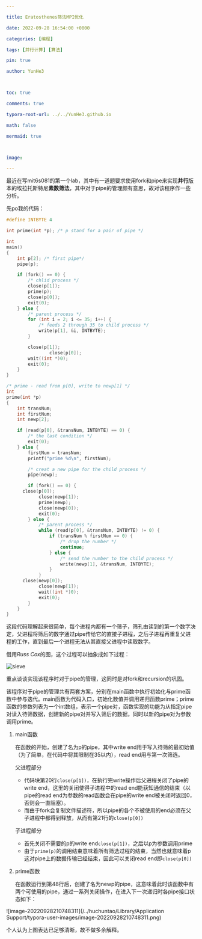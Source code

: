 ```yaml
---

title: Eratosthenes筛法MPI优化

date: 2022-09-28 16:54:00 +0800

categories: [编程]

tags: [并行计算] [算法]

pin: true

author: YunHe3



toc: true

comments: true

typora-root-url: ../../YunHe3.github.io

math: false

mermaid: true



image:

---
```




最近在写mit6s081的第一个lab，其中有一道题要求使用fork和pipe来实现**并行**版本的埃拉托斯特尼**素数筛法**，其中对于pipe的管理颇有意思，故对该程序作一些分析。

先po我的代码：

```c
#define INTBYTE 4

int prime(int *p); /* p stand for a pair of pipe */

int
main()
{
	int p[2]; /* first pipe*/
    pipe(p);

    if (fork() == 0) {
        /* chlid process */
        close(p[1]);
        prime(p);
        close(p[0]);
        exit(0);
    } else {
        /* parent process */
        for (int i = 2; i <= 35; i++) {
            /* feeds 2 through 35 to child process */
            write(p[1], &i, INTBYTE);
        }

        close(p[1]);
				close(p[0]);
        wait((int *)0);
        exit(0);
    }
}

/* prime - read from p[0], write to newp[1] */
int 
prime(int *p)
{
	int transNum;
	int firstNum;
	int newp[2];

	if (read(p[0], &transNum, INTBYTE) == 0) {
		/* the last condition */
		exit(0);
	} else {
		firstNum = transNum;
		printf("prime %d\n", firstNum);

		/* creat a new pipe for the child process */
		pipe(newp);

		if (fork() == 0) {
      close(p[0]);
			close(newp[1]);
			prime(newp);
			close(newp[0]);
			exit(0);
		} else {
			/* parent process */
			while (read(p[0], &transNum, INTBYTE) != 0) {
				if (transNum % firstNum == 0) {
					/* drop the number */
					continue;
				} else {
					/* send the number to the child process */
					write(newp[1], &transNum, INTBYTE);
				}
			}
      close(newp[0]);
			close(newp[1]);
			wait((int *)0);
			exit(0);
		}
	}
}
```

这段代码理解起来很简单，每个进程内都有一个筛子，筛孔由读到的第一个数字决定，父进程将筛后的数字通过pipe传给它的直接子进程，之后子进程再重复父进程的工作，直到最后一个进程无法从其直接父进程中读取数字。

借用*Russ Cox*的图，这个过程可以抽象成如下过程：

![sieve](/../huchuntao/GitHub/blog/YunHe3.github.io/assets/blog_res/2022-09-28-sievePrimeMPI.assets/sieve.gif)



重点谈谈实现该程序时对于pipe的管理，这同时是对fork和recursion的巩固。

该程序对于pipe的管理共有两套方案，分别在main函数中执行初始化与prime函数中参与迭代。main函数为代码入口，初始化数值并调用递归函数prime；prime函数的参数列表为一个int数组，表示一个pipe对，函数实现的功能为从指定pipe对读入待筛数据，创建新的pipe对并写入筛后的数据，同时以新的pipe对为参数调用prime。

1. main函数

   在函数的开始，创建了名为p的pipe，其中write end用于写入待筛的最初始值（为了简单，在代码中将其限制在35以内），read end用与第一次筛选。

   父进程部分

   * 代码块第20行```close(p[1])```，在执行完write操作后父进程关闭了pipe的write end，这里的关闭使得子进程中的read end能获知通信的结束（以pipe的read end为参数的read函数会在pipe的write end被关闭时返回0，否则会一直阻塞）。
   * 而由于fork会复制文件描述符，所以pipe的各个不被使用的end必须在父子进程中都得到释放，从而有第21行的```close(p[0])```

   子进程部分

   * 首先关闭不需要的p的write end```close(p[1])```，之后以p为参数调用prime
   * 由于```prime(p)```的调用结束意味着所有筛选过程的结束，当然也就意味着p这对pipe上的数据传输已经结束，因此可以关闭read end即```close(p[0])```

2. prime函数

   在函数运行到第48行后，创建了名为newp的pipe，这意味着此时该函数中有两个可使用的pipe，通过一系列关闭操作，在进入下一次递归时各pipe接口状态如下：

![image-20220928210748311](/../huchuntao/Library/Application Support/typora-user-images/image-20220928210748311.png)

个人认为上图表达已足够清晰，故不做多余解释。


